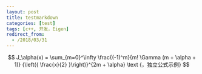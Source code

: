 ```yaml
---
layout: post
title: testmarkdown
categories: [test]
tags: [c++, 开发，Eigen]
redirect_from:
  - /2018/03/31
---
```



$$ J_\alpha(x) = \sum_{m=0}^\infty \frac{(-1)^m}{m! \Gamma (m + \alpha + 1)} {\left({ \frac{x}{2} }\right)}^{2m + \alpha} \text {，独立公式示例} $$